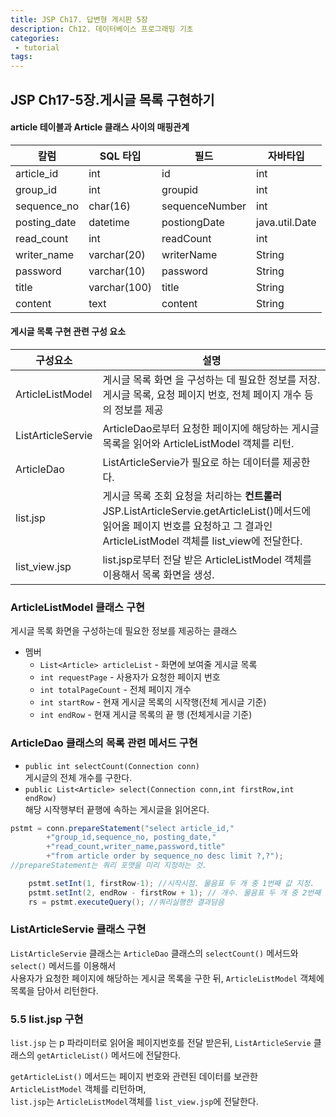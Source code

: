 ```yaml
---
title: JSP Ch17. 답변형 게시판 5장
description: Ch12. 데이터베이스 프로그래밍 기초
categories:
 - tutorial
tags:
---
```


## JSP Ch17-5장.게시글 목록 구현하기
#### article 테이블과 Article 클래스 사이의 매핑관계

칼럼 | SQL 타입 | 필드 | 자바타입
-------|-------|-----|-------
article_id | int |id|int
group_id | int | groupid | int
sequence_no | char(16) | sequenceNumber| int
posting_date | datetime |postiongDate|java.util.Date
read_count | int |readCount|int
writer_name | varchar(20) |writerName|String
password | varchar(10) |password|String
title | varchar(100) |title|String
content | text |content|String

#### 게시글 목록 구현 관련 구성 요소

구성요소 | 설명
--|----
ArticleListModel | 게시글 목록 화면 을 구성하는 데 필요한 정보를 저장. 게시글 목록, 요청 페이지 번호, 전체 페이지 개수 등의 정보를 제공  
ListArticleServie | ArticleDao로부터 요청한 페이지에 해당하는 게시글 목록을 읽어와 ArticleListModel 객체를 리턴.  
ArticleDao | ListArticleServie가 필요로 하는 데이터를 제공한다.
list.jsp  | 게시글 목록 조회 요청을 처리하는 **컨트롤러** JSP.ListArticleServie.getArticleList()메서드에 읽어올 페이지 번호를 요청하고 그 결과인 ArticleListModel 객체를 list_view에 전달한다.  
list_view.jsp | list.jsp로부터 전달 받은 ArticleListModel 객체를 이용해서 목록 화면을 생성.  

### ArticleListModel 클래스 구현  
게시글 목록 화면을 구성하는데 필요한 정보를 제공하는 클래스  
* 멤버
  - ```List<Article> articleList``` - 화면에 보여줄 게시글 목록
  - ```int requestPage``` - 사용자가 요청한 페이지 번호
  - ```int totalPageCount``` - 전체 페이지 개수
  - ```int startRow``` - 현재 게시글 목록의 시작행(전체 게시글 기준)
  - ```int endRow```  - 현재 게시글 목록의 끝 행 (전체게시글 기준)  

### ArticleDao 클래스의 목록 관련 메서드 구현  
* ```public int selectCount(Connection conn)```  
게시글의 전체 개수를 구한다.
* ```public List<Article> select(Connection conn,int firstRow,int endRow)```  
해당 시작행부터 끝행에 속하는 게시글을 읽어온다.
```java
pstmt = conn.prepareStatement("select article_id,"
        +"group_id,sequence_no, posting_date,"
        +"read_count,writer_name,password,title"
        +"from article order by sequence_no desc limit ?,?");
//prepareStatement는 쿼리 포맷을 미리 지정하는 것.   

    pstmt.setInt(1, firstRow-1); //시작시점. 물음표 두 개 중 1번째 값 지정.
    pstmt.setInt(2, endRow - firstRow + 1); // 개수. 물음표 두 개 중 2번째 값 지정.
    rs = pstmt.executeQuery(); //쿼리실행한 결과담음
```

### ListArticleServie 클래스 구현  
```ListArticleServie```  클래스는 ```ArticleDao``` 클래스의 ```selectCount()``` 메서드와 ```select()``` 메서드를 이용해서   
사용자가 요청한 페이지에 해당하는 게시글 목록을 구한 뒤, ```ArticleListModel``` 객체에 목록을 담아서 리턴한다.

### 5.5 list.jsp 구현  
```list.jsp``` 는 p 파라미터로 읽어올 페이지번호를 전달 받은뒤, ```ListArticleServie``` 클래스의 ```getArticleList()``` 메서드에 전달한다.  

```getArticleList()``` 메서드는 페이지 번호와 관련된 데이터를 보관한 ```ArticleListModel``` 객체를 리턴하며,  
```list.jsp```는 ```ArticleListModel```객체를 ```list_view.jsp```에 전달한다.
